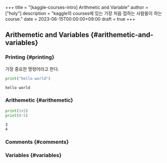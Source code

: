 +++
title = "[kaggle-courses-intro] Arithmetic and Variable"
author = ["holy"]
description = "kaggle의 courses에 있는 가장 처음 접하는 사람들이 하는 course."
date = 2023-06-15T00:00:00+09:00
draft = true
+++

## Arithemetic and Variables {#arithemetic-and-variables}


### Printing {#printing}

가장 중요한 명령어라고 한다.

```python
print("hello world")
```

```text
hello world
```


### Arithemetic {#arithemetic}

```python
print(1+2)
print(9-5)
```

```text
3
4
```


### Comments {#comments}


### Variables {#variables}
